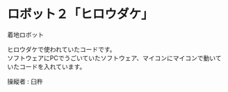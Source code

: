 # ロボット２「ヒロウダケ」
着地ロボット

ヒロウダケで使われていたコードです。  
ソフトウェアにPCでうごいていたソフトウェア、マイコンにマイコンで動いていたコードを入れています。

操縦者 : 臼杵
